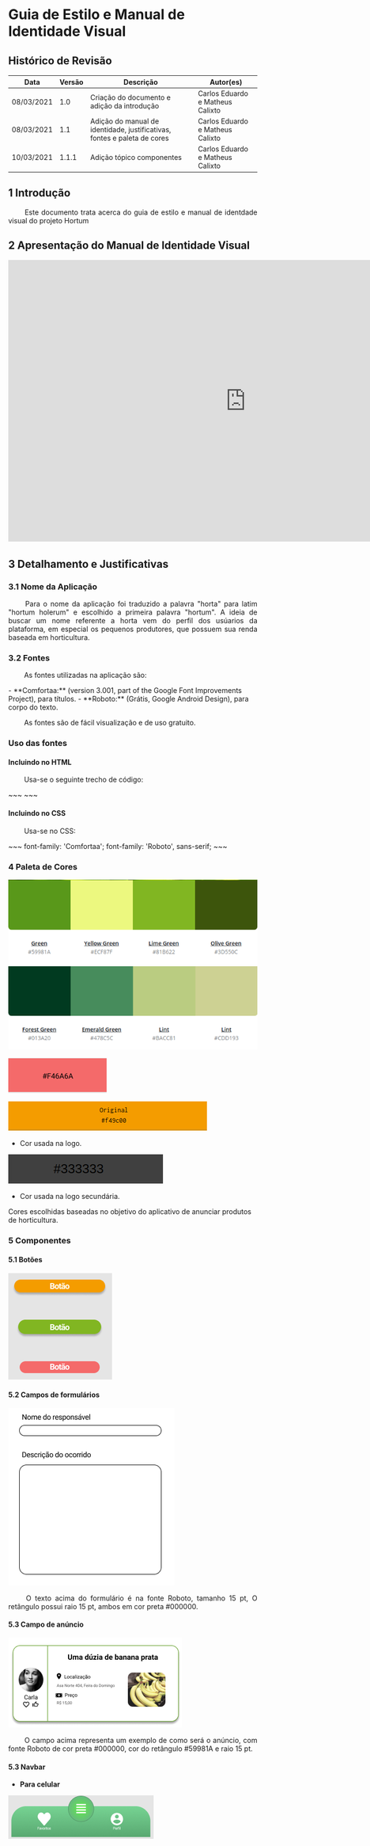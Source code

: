 # Guia de Estilo e Manual de Identidade Visual

## Histórico de Revisão

|Data|Versão|Descrição| Autor(es)
|--|--|--|--|
|08/03/2021|1.0|Criação do documento e adição da introdução| Carlos Eduardo e Matheus Calixto|
|08/03/2021|1.1|Adição do manual de identidade, justificativas, fontes e paleta de cores|Carlos Eduardo e Matheus Calixto|
|10/03/2021|1.1.1|Adição tópico componentes|Carlos Eduardo e Matheus Calixto|

## 1 Introdução
<p align = "justify"> &emsp;&emsp; Este documento trata acerca do guia de estilo e manual de identdade visual do projeto Hortum </p>

## 2 Apresentação do Manual de Identidade Visual

<iframe src="https://docs.google.com/presentation/d/1FSgYUjd-0QNxbQLITgmn3s5ZquR5GUmQoGK9R3oVhMM/embed?start=false&loop=false&delayms=3000" frameborder="0" width="960" height="569" allowfullscreen="true" mozallowfullscreen="true" webkitallowfullscreen="true"></iframe>

## 3 Detalhamento e Justificativas
### 3.1 Nome da Aplicação
<p align = "justify"> &emsp;&emsp; Para o nome da aplicação foi traduzido a palavra "horta" para latim "hortum holerum" e escolhido a primeira palavra "hortum". A ideia de buscar um nome referente a horta vem do perfil dos usúarios da plataforma, em especial os pequenos produtores, que possuem sua renda baseada em horticultura.</p>

### 3.2 Fontes
<p align = "justify"> &emsp;&emsp; As fontes utilizadas na aplicação são: </p>
- **Comfortaa:** (version 3.001, part of the Google Font Improvements Project), para títulos.
- **Roboto:** (Grátis, Google Android Design), para corpo do texto.

<p align = "justify"> &emsp;&emsp; As fontes são de fácil visualização e de uso gratuito. </p>

### Uso das fontes
#### Incluindo no HTML
<p align = "justify"> &emsp;&emsp; Usa-se o seguinte trecho de código:</p>
~~~ 
<link rel="stylesheet" href="//fonts.googleapis.com/css?family=Comfortaa|Roboto" rel="stylesheet"/> 
~~~

#### Incluindo no CSS
<p align = "justify"> &emsp;&emsp; Usa-se no CSS:</p>
~~~
font-family: 'Comfortaa';
font-family: 'Roboto', sans-serif;
~~~

### 4 Paleta de Cores

![](img/leaves.png)
![](img/lemons.png)

![](img/cor_rosa.png)

![](img/cor_logo.png)

- Cor usada na logo.


![](img/cor_logo_secundaria.png)

- Cor usada na logo secundária.

Cores escolhidas baseadas no objetivo do aplicativo de anunciar produtos de horticultura.

### 5 Componentes
#### 5.1 Botões

![](img/botoes.png)

#### 5.2 Campos de formulários

![](img/campo_formulario.png)
<p align = "justify"> &emsp;&emsp; O texto acima do formulário é na fonte Roboto, tamanho 15 pt, O retângulo possui raio 15 pt, ambos em cor preta #000000. </p>

#### 5.3 Campo de anúncio

![](img/campo_anuncio.png)
<p align = "justify"> &emsp;&emsp; O campo acima representa um exemplo de como será o anúncio, com fonte Roboto de cor preta #000000, cor do retângulo #59981A e raio 15 pt.</p>

#### 5.3 Navbar

- **Para celular**

![](img/navbar.png)